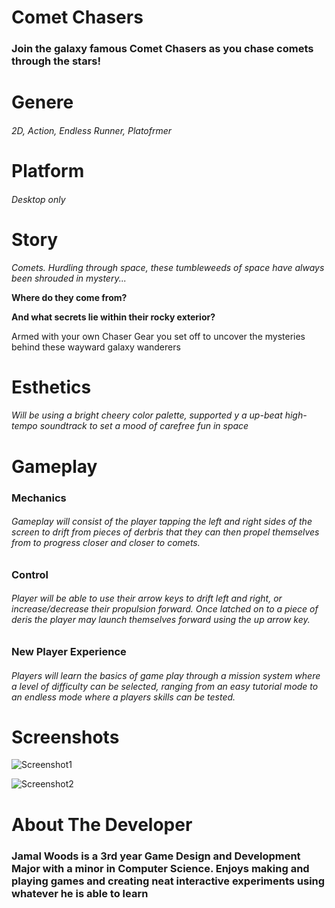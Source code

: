 # Comet Chasers

### Join the galaxy famous Comet Chasers as you chase comets through the stars!

# Genere
###### 2D, Action, Endless Runner, Platofrmer

# Platform
###### Desktop only

# Story
*Comets. Hurdling through space, these tumbleweeds of space have always been shrouded in mystery...*

**Where do they come from?**

**And what secrets lie within their rocky exterior?**

Armed with your own Chaser Gear you set off to uncover the mysteries behind these wayward galaxy wanderers

# Esthetics
###### Will be using a bright cheery color palette, supported y a up-beat high-tempo soundtrack to set a mood of carefree fun in space

# Gameplay
### Mechanics
###### Gameplay will consist of the player tapping the left and right sides of the screen to drift from pieces of derbris that they can then propel themselves from to progress closer and closer to comets.

### Control
###### Player will be able to use their arrow keys to drift left and right, or increase/decrease their propulsion forward. Once latched on to a piece of deris the player may launch themselves forward using the up arrow key.

### New Player Experience 
###### Players will learn the basics of game play through a mission system where a level of difficulty can be selected, ranging from an easy tutorial mode to an endless mode where a players skills can be tested.

# Screenshots
![Screenshot1]()

![Screenshot2]( )

# About The Developer
### Jamal Woods is a 3rd year Game Design and Development Major with a minor in Computer Science. Enjoys making and playing games and creating neat interactive experiments using whatever he is able to learn
